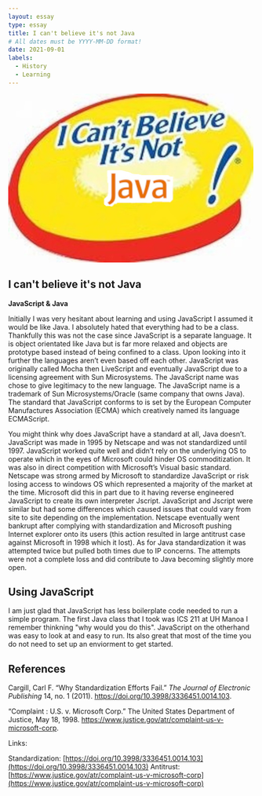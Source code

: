 ```yaml
---
layout: essay
type: essay
title: I can't believe it's not Java
# All dates must be YYYY-MM-DD format!
date: 2021-09-01
labels:
  - History
  - Learning
---
```

<img class="ui tiny right spaced image" src="../images/notJava.jpg">

 ## I can't believe it's not Java
 
 **JavaScript & Java**
   
  Initially I was very hesitant about learning and using JavaScript I assumed it would be like Java. I absolutely hated that everything had to be a class. Thankfully this was not the case since JavaScript is a separate language. It is object orientated like Java but is far more relaxed and objects are prototype based instead of being confined to a class. Upon looking into it further the languages aren’t even based off each other.  JavaScript was originally called Mocha then LiveScript and eventually JavaScript due to a licensing agreement with Sun Microsystems. The JavaScript name was chose to give legitimacy to the new language. The JavaScript name is a trademark of Sun Microsystems/Oracle (same company that owns Java). The standard that JavaScript conforms to is set by the European Computer Manufactures Association (ECMA) which creatively named its language ECMAScript.

  You might think why does JavaScript have a standard at all, Java doesn’t. JavaScript was made in 1995 by Netscape and was not standardized until 1997. JavaScript worked quite well and didn’t rely on the underlying OS to operate which in the eyes of Microsoft could hinder OS commoditization. It was also in direct competition with Microsoft’s Visual basic standard. Netscape was strong armed by Microsoft to standardize JavaScript or risk losing access to windows OS which represented a majority of the market at the time. Microsoft did this in part due to it having reverse engineered JavaScript to create its own interpreter Jscript. JavaScript and Jscript were similar but had some differences which caused issues that could vary from site to site depending on the implementation. Netscape eventually went bankrupt after complying with standardization and Microsoft pushing Internet explorer onto its users (this action resulted in large antitrust case against Microsoft in 1998 which it lost). As for Java standardization it was attempted twice but pulled both times due to IP concerns. The attempts were not a complete loss and did contribute to Java becoming slightly more open.

## Using JavaScript
I am just glad that JavaScript has less boilerplate code needed to run a simple program. The first Java class that I took was ICS 211 at UH Manoa I remember thinkning "why would you do this". JavaScript on the otherhand was easy to look at and easy to run. Its also great that most of the time you do not need to set up an enviorment to get started.

## References

Cargill, Carl F. “Why Standardization Efforts Fail.” _The Journal of Electronic Publishing_ 14, no. 1 (2011). https://doi.org/10.3998/3336451.0014.103.

“Complaint : U.S. v. Microsoft Corp.” The United States Department of Justice, May 18, 1998. https://www.justice.gov/atr/complaint-us-v-microsoft-corp.

Links:

Standardization: [https://doi.org/10.3998/3336451.0014.103](https://doi.org/10.3998/3336451.0014.103)
Antitrust: [https://www.justice.gov/atr/complaint-us-v-microsoft-corp](https://www.justice.gov/atr/complaint-us-v-microsoft-corp)
